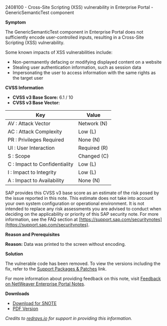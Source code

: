 2408100 - Cross-Site Scripting (XSS) vulnerability in Enterprise Portal - GenericSemanticTest component

**Symptom**

The GenericSemanticTest component in Enterprise Portal does not sufficiently encode user-controlled inputs, resulting in a Cross-Site Scripting (XSS) vulnerability.

Some known impacts of XSS vulnerabilities include:

- Non-permanently defacing or modifying displayed content on a website
- Stealing user authentication information, such as session data
- Impersonating the user to access information with the same rights as the target user

**CVSS Information**

- **CVSS v3 Base Score:** 6.1 / 10
- **CVSS v3 Base Vector:**

| Key                                         | Value         |
|---------------------------------------------|---------------|
| AV : Attack Vector                          | Network (N)   |
| AC : Attack Complexity                      | Low (L)       |
| PR : Privileges Required                    | None (N)      |
| UI : User Interaction                       | Required (R)  |
| S : Scope                                   | Changed (C)   |
| C : Impact to Confidentiality              | Low (L)       |
| I : Impact to Integrity                    | Low (L)       |
| A : Impact to Availability                 | None (N)      |

SAP provides this CVSS v3 base score as an estimate of the risk posed by the issue reported in this note. This estimate does not take into account your own system configuration or operational environment. It is not intended to replace any risk assessments you are advised to conduct when deciding on the applicability or priority of this SAP security note. For more information, see the FAQ section at [https://support.sap.com/securitynotes](https://support.sap.com/securitynotes).

**Reason and Prerequisites**

**Reason:** Data was printed to the screen without encoding.

**Solution**

The vulnerable code has been removed. To view the versions including the fix, refer to the [Support Packages & Patches](https://userapps.support.sap.com/sap/support/swdc/notes?cvnr=73554900100200001467&support_package=SP004&patch_level=000013) link.

For more information about providing feedback on this note, visit [Feedback on NetWeaver Enterprise Portal Notes](https://me.sap.com/community/netweaver-portal/blog/2013/11/24/feedback-on-netweaver-enterprise-portal-notes).

**Downloads**

- [Download for SNOTE](https://notesdownloads.sap.com/note/0040000018463332017)
- [PDF Version](https://userapps.support.sap.com/sap/support/sfm/notes/print/0002408100?language=en-US&token=CDBF4BFAE4B65D4AF0E38F224D0B3D8D)

*Credits to [redrays.io](https://redrays.io) for support in providing this information.*